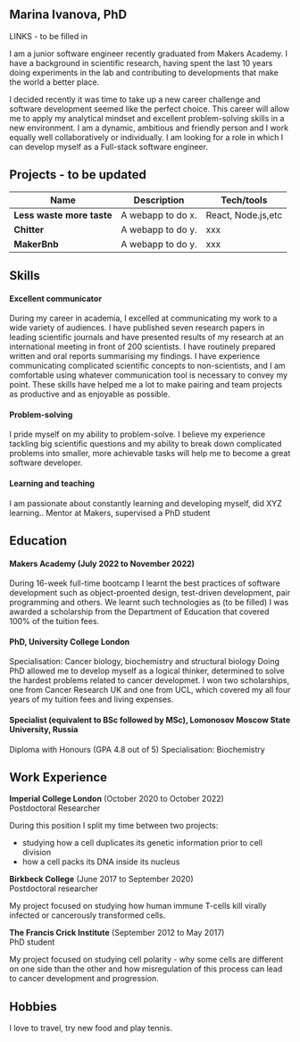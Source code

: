 ## Marina Ivanova, PhD

LINKS - to be filled in

I am a junior software engineer recently graduated from Makers Academy. I have a background in scientific research, having spent the last 10 years doing experiments in the lab and contributing to developments that make the world a better place. 

I decided recently it was time to take up a new career challenge and software development seemed like the perfect choice. This career will allow me to apply my analytical mindset and excellent problem-solving skills in a new environment. I am a dynamic, ambitious and friendly person and I work equally well collaboratively or individually. I am looking for a role in which I can develop myself as a Full-stack software engineer. 

## Projects - to be updated

| Name                         | Description       | Tech/tools         |
| ---------------------------- | ----------------- | ------------------ |
| **Less waste more taste**    | A webapp to do x. | React, Node.js,etc |
| **Chitter**                  | A webapp to do y. | xxx                |
| **MakerBnb**                 | A webapp to do y. | xxx                |

## Skills

#### Excellent communicator

During my career in academia, I excelled at communicating my work to a wide variety of audiences. I have published seven research papers in 
leading scientific journals and have presented results of my research at an international meeting in front of 200 scientists. I have 
routinely prepared written and oral reports summarising my findings. I have experience communicating complicated scientific concepts 
to non-scientists, and I am comfortable using whatever communication tool is necessary to convey my point. These skills have helped me a lot to make pairing and team projects as productive and as enjoyable as possible. 

#### Problem-solving

I pride myself on my ability to problem-solve. I believe my experience tackling big scientific questions and my ability to break 
down complicated problems into smaller, more achievable tasks will help me to become a great software developer.

#### Learning and teaching

I am passionate about constantly learning and developing myself, did XYZ learning.. Mentor at Makers, supervised a PhD student

## Education

#### Makers Academy (July 2022 to November 2022)
During 16-week full-time bootcamp I learnt the best practices of software development such as object-proented design, test-driven development, pair programming and others. We learnt such technologies as (to be filled)
I was awarded a scholarship from the Department of Education that covered 100% of the tuition fees.

#### PhD, University College London 
Specialisation: Cancer biology, biochemistry and structural biology
Doing PhD allowed me to develop myself as a logical thinker, determined to solve the hardest problems related to cancer developmet.
I won two scholarships, one from Cancer Research UK and one from UCL, which covered my all four years of my tuition fees and living expenses.

#### Specialist (equivalent to BSc followed by MSc), Lomonosov Moscow State University, Russia
Diploma with Honours (GPA 4.8 out of 5)
Specialisation: Biochemistry

## Work Experience

**Imperial College London** (October 2020 to October 2022)  
Postdoctoral Researcher

During this position I split my time between two projects:
 - studying how a cell duplicates its genetic information prior to cell division
 - how a cell packs its DNA inside its nucleus

**Birkbeck College** (June 2017 to September 2020)  
Postdoctoral researcher

My project focused on studying how human immune T-cells kill virally infected or cancerously transformed cells.

**The Francis Crick Institute** (September 2012 to May 2017)  
PhD student

My project focused on studying cell polarity - why some cells are different on one side than the other and how misregulation of this process can lead to cancer development and progression.

## Hobbies

I love to travel, try new food and play tennis.
